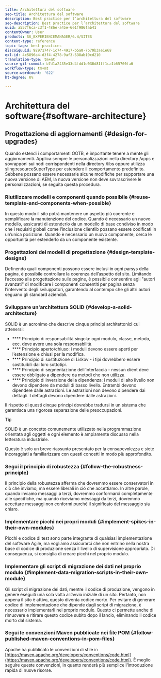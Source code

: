 ```yaml
---
title: Architettura del software
seo-title: Architettura del software
description: Best practice per l’architettura del software
seo-description: Best practice per l’architettura del software
uuid: a557f6ca-c3f1-486e-a45e-6e1f986fab41
contentOwner: User
products: SG_EXPERIENCEMANAGER/6.4/SITES
content-type: reference
topic-tags: best-practices
discoiquuid: 92971747-1c74-4917-b5a0-7b79b3ae1e68
exl-id: 4c5896a4-d3f4-4278-9af3-538ab10cd210
translation-type: tm+mt
source-git-commit: b7d1a2435e33d4fdd1d030d81ff1ca1b65700fa6
workflow-type: tm+mt
source-wordcount: '622'
ht-degree: 0%

---
```


# Architettura del software{#software-architecture}

## Progettazione di aggiornamenti {#design-for-upgrades}

Quando estendi i comportamenti OOTB, è importante tenere a mente gli aggiornamenti. Applica sempre le personalizzazioni nella directory /apps e sovrapponi sui nodi corrispondenti nella directory /libs oppure utilizza sling:resourceSuperType per estendere il comportamento predefinito. Sebbene possano essere necessarie alcune modifiche per supportare una nuova versione di AEM, la nuova versione non deve sovrascrivere le personalizzazioni, se seguita questa procedura.

### Riutilizzare modelli e componenti quando possibile {#reuse-template-and-components-when-possible}

In questo modo il sito potrà mantenere un aspetto più coerente e semplificare la manutenzione del codice. Quando è necessario un nuovo modello, assicurati di estenderlo da un modello di base condiviso in modo che i requisiti globali come l’inclusione clientlib possano essere codificati in un’unica posizione. Quando è necessario un nuovo componente, cerca le opportunità per estenderlo da un componente esistente.

### Progettazioni dei modelli di progettazione {#design-template-designs}

Definendo quali componenti possono essere inclusi in ogni parsys della pagina, è possibile controllare la coerenza dell’aspetto del sito. Limitando l’accesso alla progettazione sulle pagine, è possibile consentire agli &quot;autori avanzati&quot; di modificare i componenti consentiti per pagina senza l’intervento degli sviluppatori, garantendo al contempo che gli altri autori seguano gli standard aziendali.

### Sviluppare un&#39;architettura SOLID {#develop-a-solid-architecture}

SOLID è un acronimo che descrive cinque principi architettonici cui attenersi:

* **** Principio di responsabilità singola: ogni modulo, classe, metodo, ecc. deve avere una sola responsabilità.
* **** Principio aperto/chiuso: i moduli devono essere aperti per l’estensione e chiusi per la modifica.
* **** Principio di sostituzione di Liskov - i tipi dovrebbero essere sostituibili dai loro sottotipi.
* **** Principio di segmentazione dell’interfaccia - nessun client deve essere obbligato a dipendere da metodi che non utilizza.
* **** Principio di inversione della dipendenza: i moduli di alto livello non devono dipendere da moduli di basso livello. Entrambi devono dipendere dalle astrazioni. Le astrazioni non devono dipendere dai dettagli. I dettagli devono dipendere dalle astrazioni.

Il rispetto di questi cinque principi dovrebbe tradursi in un sistema che garantisca una rigorosa separazione delle preoccupazioni.

>[!TIP]
>
>SOLID è un concetto comunemente utilizzato nella programmazione orientata agli oggetti e ogni elemento è ampiamente discusso nella letteratura industriale.
>
>Questo è solo un breve riassunto presentato per la consapevolezza e siete incoraggiati a familiarizzare con questi concetti in modo più approfondito.

### Segui il principio di robustezza {#follow-the-robustness-principle}

Il principio della robustezza afferma che dovremmo essere conservatori in ciò che inviamo, ma essere liberali in ciò che accettiamo. In altre parole, quando inviamo messaggi a terzi, dovremmo conformarci completamente alle specifiche, ma quando riceviamo messaggi da terzi, dovremmo accettare messaggi non conformi purché il significato del messaggio sia chiaro.

### Implementare picchi nei propri moduli {#implement-spikes-in-their-own-modules}

Picchi e codice di test sono parte integrante di qualsiasi implementazione del software Agile, ma vogliamo assicurarci che non entrino nella nostra base di codice di produzione senza il livello di supervisione appropriato. Di conseguenza, si consiglia di creare picchi nel proprio modulo.

### Implementare gli script di migrazione dei dati nel proprio modulo {#implement-data-migration-scripts-in-their-own-module}

Gli script di migrazione dei dati, mentre il codice di produzione, vengono in genere eseguiti una sola volta all’avvio iniziale di un sito. Pertanto, non appena il sito è attivo, questo diventa codice morto. Per evitare di generare codice di implementazione che dipende dagli script di migrazione, è necessario implementarli nel proprio modulo. Questo ci permette anche di rimuovere e ritirare questo codice subito dopo il lancio, eliminando il codice morto dal sistema.

### Segui le convenzioni Maven pubblicate nei file POM {#follow-published-maven-conventions-in-pom-files}

Apache ha pubblicato le convenzioni di stile in [https://maven.apache.org/developers/conventions/code.html](https://maven.apache.org/developers/conventions/code.html). È meglio seguire queste convenzioni, in quanto renderà più semplice l&#39;introduzione rapida di nuove risorse.
